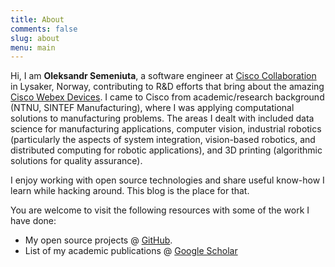 ```yaml
---
title: About
comments: false
slug: about
menu: main
---
```


Hi, I am **Oleksandr Semeniuta**, a software engineer at [Cisco Collaboration](https://www.cisco.com/) in Lysaker, Norway, contributing to R&D efforts that bring about the amazing [Cisco Webex Devices](https://www.webex.com/video-conference-equipment.html). I came to Cisco from academic/research background (NTNU, SINTEF Manufacturing), where I was applying computational solutions to manufacturing problems.  The areas I dealt with included data science for manufacturing applications, computer vision, industrial robotics (particularly the aspects of system integration, vision-based robotics, and distributed computing for robotic applications), and 3D printing (algorithmic solutions for quality assurance).

I enjoy working with open source technologies and share useful know-how I learn while hacking around. This blog is the place for that. 

You are welcome to visit the following resources with some of the work I have done:

 - My open source projects @ [GitHub](https://github.com/semeniuta). 
 - List of my academic publications @ [Google Scholar](https://scholar.google.com/citations?user=H4Y2HLwAAAAJ)